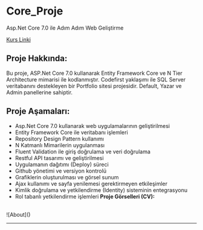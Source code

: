 # Core_Proje
Asp.Net Core 7.0 ile Adım Adım Web Geliştirme

[Kurs Linki](https://www.udemy.com/course/aspnet-core-5-ile-adim-adim-web-gelistirme/)

## Proje Hakkında:
Bu proje, ASP.Net Core 7.0 kullanarak Entity Framework Core ve N Tier Architecture mimarisi ile kodlanmıştır. Codefirst yaklaşımı ile SQL Server veritabanını destekleyen bir Portfolio sitesi projesidir. Default, Yazar ve Admin panellerine sahiptir.

## Proje Aşamaları:
- Asp.Net Core 7.0 kullanarak web uygulamalarının geliştirilmesi
- Entity Framework Core ile veritabanı işlemleri
- Repository Design Pattern kullanımı
- N Katmanlı Mimarilerin uygulanması
- Fluent Validation ile giriş doğrulama ve veri doğrulama
- Restful API tasarımı ve geliştirilmesi
- Uygulamanın dağıtımı (Deploy) süreci
- Github yönetimi ve versiyon kontrolü
- Grafiklerin oluşturulması ve görsel sunum
- Ajax kullanımı ve sayfa yenilemesi gerektirmeyen etkileşimler
- Kimlik doğrulama ve yetkilendirme (Identity) sisteminin entegrasyonu
- Rol tabanlı yetkilendirme işlemleri
**Proje Görselleri (CV):** <br/>
 <br/>
 ![About]()<hr/> 
